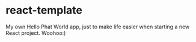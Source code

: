 # react-template
My own Hello Phat World app, just to make life easier when starting a new React project. Woohoo:)
